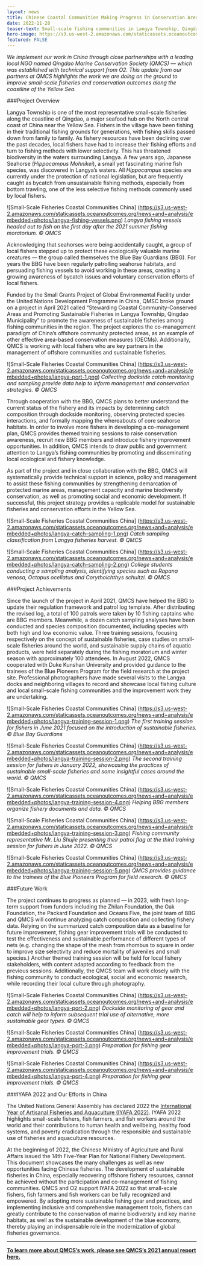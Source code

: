 ```yaml
---
layout: news
title: Chinese Coastal Communities Making Progress in Conservation Area Stewardship and Promoting Sustainable Fisheries
date: 2022-11-28
teaser-text: Small-scale fishing communities in Langya Township, Qingdao are working to responsibly co-manage inshore fisheries resources and to serve as potential indigenous stewards of community conserved marine areas.
hero-image: https://s3.us-west-2.amazonaws.com/staticassets.oceanoutcomes.org/news+and+analysis/hero+images/chinese-coastal-communities-conservation-sustainable-fisheries-qingdao-hero.png
featured: FALSE
---
```


*We implement our work in China through close partnerships with a leading local NGO named Qingdao Marine Conservation Society (QMCS) — which was established with technical support from O2. This update from our partners at QMCS highlights the work we are doing on the ground to improve small-scale fisheries and conservation outcomes along the coastline of the Yellow Sea.*

###Project Overview

Langya Township is one of the most representative small-scale fisheries along the coastline of Qingdao, a major seafood hub on the North central coast of China near the Yellow Sea. Fishers in the village have been fishing in their traditional fishing grounds for generations, with fishing skills passed down from family to family. 
As fishery resources have been declining over the past decades, local fishers have had to increase their fishing efforts and turn to fishing methods with lower selectivity. This has threatened biodiversity in the waters surrounding Langya. A few years ago, Japanese Seahorse (*Hippocampus Mohnikei*), a small yet fascinating marine fish species, was discovered in Langya’s waters. All *Hippocampus* species are currently under the protection of national legislation, but are frequently caught as bycatch from unsustainable fishing methods, especially from bottom trawling, one of the less selective fishing methods commonly used by local fishers.

![Small-Scale Fisheries Coastal Communities China]
(https://s3.us-west-2.amazonaws.com/staticassets.oceanoutcomes.org/news+and+analysis/embedded+photos/langya-fishing-vessels.png)
*Langya fishing vessels headed out to fish on the first day after the 2021 summer fishing moratorium. © QMCS*

Acknowledging that seahorses were being accidentally caught, a group of local fishers stepped up to protect these ecologically valuable marine creatures — the group called themselves the Blue Bay Guardians (BBG). For years the BBG have been regularly patrolling seahorse habitats, and persuading fishing vessels to avoid working in these areas, creating a growing awareness of bycatch issues and voluntary conservation efforts of local fishers. 

Funded by the Small Grants Project of Global Environmental Facility under the United Nations Development Programme in China, QMSC broke ground on a project in April 2021 called “Stewarding Coastal Community-Conserved Areas and Promoting Sustainable Fisheries in Langya Township, Qingdao Municipality” to promote the awareness of sustainable fisheries among fishing communities in the region. The project explores the co-management paradigm of China’s offshore community protected areas, as an example of other effective area-based conservation measures (OECMs). Additionally, QMCS is working with local fishers who are key partners in the management of offshore communities and sustainable fisheries. 

![Small-Scale Fisheries Coastal Communities China]
(https://s3.us-west-2.amazonaws.com/staticassets.oceanoutcomes.org/news+and+analysis/embedded+photos/langya-port-1.png)
*Collecting dockside catch monitoring and sampling provide data help to inform management and conservation strategies. © QMCS*

Through cooperation with the BBG, QMCS plans to better understand the current status of the fishery and its impacts by determining catch composition through dockside monitoring, observing protected species interactions, and formally mapping the whereabouts of core seahorse habitats. In order to involve more fishers in developing a co-management plan, QMCS provides themed training sessions to raise conservation awareness, recruit new BBG members and introduce fishery improvement opportunities. In addition, QMCS intends to draw public and government attention to Langya’s fishing communities by promoting and disseminating local ecological and fishery knowledge.

As part of the project and in close collaboration with the BBG, QMCS will systematically provide technical support in science, policy and management to assist these fishing communities by strengthening demarcation of protected marine areas, management capacity and marine biodiversity conservation, as well as promoting social and economic development. If successful, this project strategy provides a replicable model for sustainable fisheries and conservation efforts in the Yellow Sea. 

![Small-Scale Fisheries Coastal Communities China]
(https://s3.us-west-2.amazonaws.com/staticassets.oceanoutcomes.org/news+and+analysis/embedded+photos/langya-catch-sampling-1.png)
*Catch sampling classification from Langya fisheries harvest. © QMCS*

![Small-Scale Fisheries Coastal Communities China]
(https://s3.us-west-2.amazonaws.com/staticassets.oceanoutcomes.org/news+and+analysis/embedded+photos/langya-catch-sampling-2.png)
*College students conducting a sampling analysis, identifying species such as Rapana venosa, Octopus ocellatus and Corythoichthys schultzi. © QMCS*

###Project Achievements

Since the launch of the project in April 2021, QMCS have helped the BBG to update their regulation framework and patrol log template. After distributing the revised log, a total of 100 patrols were taken by 10 fishing captains who are BBG members. Meanwhile, a dozen catch sampling analyses have been conducted and species composition documented, including species with both high and low economic value. Three training sessions, focusing respectively on the concept of sustainable fisheries, case studies on small-scale fisheries around the world, and sustainable supply chains of aquatic products, were held separately during the fishing moratorium and winter season with approximately 100 attendees. In August 2022, QMCS cooperated with Duke Kunshan University and provided guidance to the trainees of the Blue Pioneers Program for the field research at the project site. Professional photographers have made several visits to the Langya docks and neighboring villages to record and showcase local fishing culture and local small-scale fishing communities and the improvement work they are undertaking.

![Small-Scale Fisheries Coastal Communities China]
(https://s3.us-west-2.amazonaws.com/staticassets.oceanoutcomes.org/news+and+analysis/embedded+photos/langya-training-session-1.png)
*The first training session for fishers in June 2021 focused on the introduction of sustainable fisheries. © Blue Bay Guardians*

![Small-Scale Fisheries Coastal Communities China]
(https://s3.us-west-2.amazonaws.com/staticassets.oceanoutcomes.org/news+and+analysis/embedded+photos/langya-training-session-2.png)
*The second training session for fishers in January 2022, showcasing the practices of sustainable small-scale fisheries and some insightful cases around the world. © QMCS*

![Small-Scale Fisheries Coastal Communities China]
(https://s3.us-west-2.amazonaws.com/staticassets.oceanoutcomes.org/news+and+analysis/embedded+photos/langya-training-session-4.png)
*Helping BBG members organize fishery documents and data. © QMCS*

![Small-Scale Fisheries Coastal Communities China]
(https://s3.us-west-2.amazonaws.com/staticassets.oceanoutcomes.org/news+and+analysis/embedded+photos/langya-training-session-3.png)
*Fishing community representative Mr. Liu Shujie presenting their patrol flag at the third training session for fishers in June 2022. © QMCS*

![Small-Scale Fisheries Coastal Communities China]
(https://s3.us-west-2.amazonaws.com/staticassets.oceanoutcomes.org/news+and+analysis/embedded+photos/langya-training-session-5.png)
*QMCS provides guidance to the trainees of the Blue Pioneers Program for field research. © QMCS*

###Future Work

The project continues to progress as planned — in 2023, with fresh long-term support from funders including the Zhilan Foundation, the Oak Foundation, the Packard Foundation and Oceans Five, the joint team of BBG and QMCS will continue analyzing catch composition and collecting fishery data. Relying on the summarized catch composition data as a baseline for future improvement, fishing gear improvement trials will be conducted to test the effectiveness and sustainable performance of different types of nets (e.g. changing the shape of the mesh from rhombus to square in order to improve size selectivity and reduce mortality of juveniles and small species.) Another themed training session will be held for local fishery stakeholders, with content adapted according to feedback from the previous sessions. Additionally, the QMCS team will work closely with the fishing community to conduct ecological, social and economic research, while recording their local culture through photography. 

![Small-Scale Fisheries Coastal Communities China]
(https://s3.us-west-2.amazonaws.com/staticassets.oceanoutcomes.org/news+and+analysis/embedded+photos/langya-port-2.png)
*Dockside monitoring of gear and catch will help to inform subsequent trial use of alternative, more sustainable gear types. © QMCS*

![Small-Scale Fisheries Coastal Communities China]
(https://s3.us-west-2.amazonaws.com/staticassets.oceanoutcomes.org/news+and+analysis/embedded+photos/langya-port-3.png)
*Preparation for fishing gear improvement trials. © QMCS*

![Small-Scale Fisheries Coastal Communities China]
(https://s3.us-west-2.amazonaws.com/staticassets.oceanoutcomes.org/news+and+analysis/embedded+photos/langya-port-4.png)
*Preparation for fishing gear improvement trials. © QMCS*

###IYAFA 2022 and Our Efforts in China

The United Nations General Assembly has declared 2022 the <a href="https://www.fao.org/artisanal-fisheries-aquaculture-2022" target="_blank">International Year of Artisanal Fisheries and Aquaculture (IYAFA 2022)</a>. IYAFA 2022 highlights small-scale fishers, fish farmers, and fish workers around the world and their contributions to human health and wellbeing, healthy food systems, and poverty eradication through the responsible and sustainable use of fisheries and aquaculture resources. 

At the beginning of 2022, the Chinese Ministry of Agriculture and Rural Affairs issued the 14th Five-Year Plan for National Fishery Development. This document showcases the many challenges as well as new opportunities facing Chinese fisheries. The development of sustainable fisheries in China, especially recovering offshore fishery resources, cannot be achieved without the participation and co-management of fishing communities. QMCS and O2 support IYAFA 2022 so that small-scale fishers, fish farmers and fish workers can be fully recognized and empowered. By adopting more sustainable fishing gear and practices, and implementing inclusive and comprehensive management tools, fishers can greatly contribute to the conservation of marine biodiversity and key marine habitats, as well as the sustainable development of the blue economy, thereby playing an indispensable role in the modernization of global fisheries governance.

---

**<a href="https://s3.us-west-2.amazonaws.com/staticassets.oceanoutcomes.org/supporting+documents/Qingdao+Marine+Conservation+Society+2021+Annual+Report.pdf" target="_blank">To learn more about QMCS’s work, please see QMCS’s 2021 annual report here.</a>**
